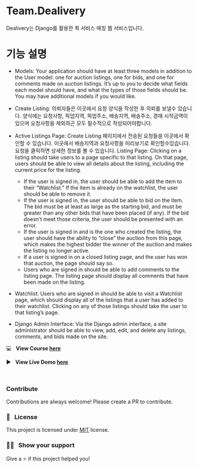 # Team.Dealivery

Dealivery는 Django를 활용한 퀵 서비스 매칭 웹 서비스입니다.

# 기능 설명

- Models: Your application should have at least three models in addition to the User model: one for auction listings, one for bids, and one for comments made on auction listings. It’s up to you to decide what fields each model should have, and what the types of those fields should be. You may have additional models if you would like.

- Create Listing: 의뢰자들은 이곳에서 요청 양식을 작성한 후 의뢰를 보낼수 있습니다. 양식에는 요청사항, 픽업지역, 픽업주소, 배송지역, 배송주소, 경매 시작금액이 있으며 요청사항을 제외하곤 모두 필수적으로 작성되어야합니다.

- Active Listings Page: Create Listing 페이지에서 전송된 요청들을 이곳에서 확인할 수 있습니다. 이곳에서 배송지역과 요청사항을 미리보기로 확인할수있습니다. 요청을 클릭하면 상세한 정보를 볼 수 있습니다.
Listing Page: Clicking on a listing should take users to a page specific to that listing. On that page, users should be able to view all details about the listing, including the current price for the listing.
  - If the user is signed in, the user should be able to add the item to their “Watchlist.” If the item is already on the watchlist, the user should be able to         remove it.
  - If the user is signed in, the user should be able to bid on the item. The bid must be at least as large as the starting bid, and must be greater than any other   bids that have been placed (if any). If the bid doesn’t meet those criteria, the user should be presented with an error.
  - If the user is signed in and is the one who created the listing, the user should have the ability to “close” the auction from this page, which makes the highest     bidder the winner of the auction and makes the listing no longer active.
  - If a user is signed in on a closed listing page, and the user has won that auction, the page should say so.
  - Users who are signed in should be able to add comments to the listing page. The listing page should display all comments that have been made on the listing.
- Watchlist: Users who are signed in should be able to visit a Watchlist page, which should display all of the listings that a user has added to their watchlist. Clicking on any of those listings should take the user to that listing’s page.

- Django Admin Interface: Via the Django admin interface, a site administrator should be able to view, add, edit, and delete any listings, comments, and bids made on the site.

:computer: &nbsp; **View Course [here](https://www.edx.org/course/cs50s-web-programming-with-python-and-javascript)**

:arrow_forward: &nbsp; **View Live Demo [here](https://youtu.be/_oQ1NRAiidI)**

&nbsp;

### Contribute

Contributions are always welcome! Please create a PR to contribute.

### :pencil: &nbsp; License

This project is licensed under [MIT](https://opensource.org/licenses/MIT) license.

### :man_astronaut: &nbsp; Show your support

Give a ⭐️ if this project helped you!

